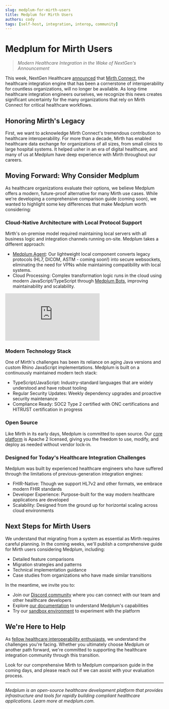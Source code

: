 ```yaml
---
slug: medplum-for-mirth-users
title: Medplum for Mirth Users
authors: cody
tags: [self-host, integration, interop, community]
---
```


# Medplum for Mirth Users 

> *Modern Healthcare Integration in the Wake of NextGen's Announcement*

This week, NextGen Healthcare [announced](https://forums.mirthproject.io/forum/mirth-connect/general-discussion/186098-new-era-for-mirth%C2%AE-connect-by-nextgen-healthcare-begins-with-version-4-6) that [Mirth Connect](https://www.nextgen.com/insight/interop/demo/mirth-family-insights), the healthcare integration engine that has been a cornerstone of interoperability for countless organizations, will no longer be available. As long-time healthcare integration engineers ourselves, we recognize this news creates significant uncertainty for the many organizations that rely on Mirth Connect for critical healthcare workflows.

<!-- truncate -->

## Honoring Mirth's Legacy

First, we want to acknowledge Mirth Connect's tremendous contribution to healthcare interoperability. For more than a decade, Mirth has enabled healthcare data exchange for organizations of all sizes, from small clinics to large hospital systems. It helped usher in an era of digital healthcare, and many of us at Medplum have deep experience with Mirth throughout our careers.

## Moving Forward: Why Consider Medplum

As healthcare organizations evaluate their options, we believe Medplum offers a modern, future-proof alternative for many Mirth use cases. While we're developing a comprehensive comparison guide (coming soon), we wanted to highlight some key differences that make Medplum worth considering:

### Cloud-Native Architecture with Local Protocol Support

Mirth's on-premise model required maintaining local servers with all business logic and integration channels running on-site. Medplum takes a different approach:

* [Medplum Agent](/docs/agent): Our lightweight local component converts legacy protocols (HL7, DICOM, ASTM - coming soon!) into secure websockets, eliminating the need for VPNs while maintaining compatibility with local systems.
* Cloud Processing: Complex transformation logic runs in the cloud using modern JavaScript/TypeScript through [Medplum Bots](/docs/bots/bot-basics), improving maintainability and scalability.

<div className="responsive-iframe-wrapper">
  <iframe src="https://www.youtube.com/embed/MmE3Dn939B4?start=0" title="YouTube video player" frameborder="0" allow="accelerometer; autoplay; clipboard-write; encrypted-media; gyroscope; picture-in-picture" allowfullscreen></iframe>
</div>


### Modern Technology Stack

One of Mirth's challenges has been its reliance on aging Java versions and custom Rhino JavaScript implementations. Medplum is built on a continuously maintained modern tech stack:

* TypeScript/JavaScript: Industry-standard languages that are widely understood and have robust tooling
* Regular Security Updates: Weekly dependency upgrades and proactive security maintenance
* Compliance Ready: SOC2 Type 2 certified with ONC certifications and HITRUST certification in progress

### Open Source
Like Mirth in its early days, Medplum is committed to open source. Our [core platform](https://github.com/medplum/medplum) is Apache 2 licensed, giving you the freedom to use, modify, and deploy as needed without vendor lock-in.

### Designed for Today's Healthcare Integration Challenges
Medplum was built by experienced healthcare engineers who have suffered through the limitations of previous-generation integration engines:

* FHIR-Native: Though we support HL7v2 and other formats, we embrace modern FHIR standards
* Developer Experience: Purpose-built for the way modern healthcare applications are developed
* Scalability: Designed from the ground up for horizontal scaling across cloud environments

## Next Steps for Mirth Users
We understand that migrating from a system as essential as Mirth requires careful planning. In the coming weeks, we'll publish a comprehensive guide for Mirth users considering Medplum, including:

* Detailed feature comparisons
* Migration strategies and patterns
* Technical implementation guidance
* Case studies from organizations who have made similar transitions

In the meantime, we invite you to:

* Join our [Discord community](https://discord.gg/medplum) where you can connect with our team and other healthcare developers
* Explore [our documentation](/docs) to understand Medplum's capabilities
* Try our [sandbox environment](https://app.medplum.com/register) to experiment with the platform

## We're Here to Help
As [fellow healthcare interoperability enthusiasts](/about), we understand the challenges you're facing. Whether you ultimately choose Medplum or another path forward, we're committed to supporting the healthcare integration community through this transition.


Look for our comprehensive Mirth to Medplum comparison guide in the coming days, and please reach out if we can assist with your evaluation process.

<hr />

*Medplum is an open-source healthcare development platform that provides infrastructure and tools for rapidly building compliant healthcare applications. Learn more at medplum.com.*
